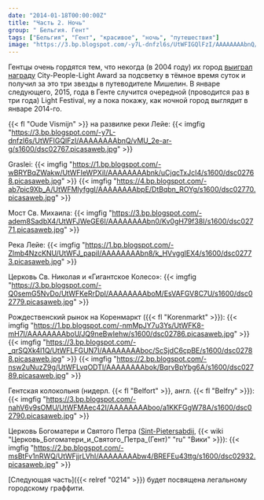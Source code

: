 ```yaml
---
date: "2014-01-18T00:00:00Z"
title: "Часть 2. Ночь"
group: " Бельгия. Гент"
tags: ["Бельгия", "Гент", "красивое", "ночь", "путешествия"]
image: "https://3.bp.blogspot.com/-y7L-dnfzl6s/UtWFIGQlFzI/AAAAAAAAbnQ/vMU_2e-ar-g/s1600/dsc02767.picasaweb.jpg"
---
```


Гентцы очень гордятся тем, что некогда (в 2004 году) их город [выиграл награду](http://www.visitgent.be/en/node/8326) City-People-Light Award за подсветку в тёмное время суток и получил за это три звезды в путеводителе Мишелин. В январе следующего, 2015, года в Генте случится очередной (проводится раз в три года) Light Festival, ну а пока покажу, как ночной город выглядит в январе 2014-го.

<!--more-->

{{< fl "Oude Vismijn" >}} на развилке реки Лейе:
{{< imgfig "https://3.bp.blogspot.com/-y7L-dnfzl6s/UtWFIGQlFzI/AAAAAAAAbnQ/vMU_2e-ar-g/s1600/dsc02767.picasaweb.jpg" >}}

Graslei:
{{< imgfig "https://1.bp.blogspot.com/-wBRYBqZWakw/UtWFIeWPXiI/AAAAAAAAbnk/uCjqcTxJcI4/s1600/dsc02768.picasaweb.jpg" >}}
{{< imgfig "https://4.bp.blogspot.com/-ab7pic9Xb_A/UtWFMlyfggI/AAAAAAAAbpE/DtBqbn_ROYg/s1600/dsc02770.picasaweb.jpg" >}}

Мост Св. Михаила:
{{< imgfig "https://3.bp.blogspot.com/-adem8SadbX4/UtWFJWeGE6I/AAAAAAAAbn0/Kv0gH79f38I/s1600/dsc02771.picasaweb.jpg" >}}

Река Лейе:
{{< imgfig "https://1.bp.blogspot.com/-Zlmb4NzcKNU/UtWFJ_papiI/AAAAAAAAbn8/k_HVvggIEX4/s1600/dsc02773.picasaweb.jpg" >}}

Церковь Св. Николая и «Гигантское Колесо»:
{{< imgfig "https://3.bp.blogspot.com/-Q0semG5NvDo/UtWFKeRrDpI/AAAAAAAAboM/EsVAFGV8C7U/s1600/dsc02779.picasaweb.jpg" >}}

Рождественский рынок на Коренмаркт ({{< fl "Korenmarkt" >}}):
{{< imgfig "https://1.bp.blogspot.com/-nmMpJY7u3Ys/UtWFK8-mH7I/AAAAAAAAboU/JQ9neBwIehw/s1600/dsc02786.picasaweb.jpg" >}}
{{< imgfig "https://3.bp.blogspot.com/-_qrSQXk4l1Q/UtWFLFGUN7I/AAAAAAAAboc/ScSjdC6cpBE/s1600/dsc02788.picasaweb.jpg" >}}
{{< imgfig "https://2.bp.blogspot.com/-nsw2uNuzZ9g/UtWFLvqODTI/AAAAAAAAbok/BqrvBpYbg6A/s1600/dsc02789.picasaweb.jpg" >}}

Гентская колокольня (нидерл. {{< fl "Belfort" >}}, англ. {{< fl "Belfry" >}}):
{{< imgfig "https://3.bp.blogspot.com/-nahV6v9sOMU/UtWFMAec42I/AAAAAAAAboo/a1KKFGgW78A/s1600/dsc02790.picasaweb.jpg" >}}

Церковь Богоматери и Святого Петра ([Sint-Pietersabdij](http://www.sintpietersabdijgent.be/), {{< wiki "Церковь_Богоматери_и_Святого_Петра_(Гент)" "ru" "Вики" >}}):
{{< imgfig "https://2.bp.blogspot.com/-msBtFv1nRWQ/UtWFjjrLVhI/AAAAAAAAbw4/BREFEu43ttg/s1600/dsc02932.picasaweb.jpg" >}}

[Следующая часть]({{< relref "0214" >}}) будет посвящена легальному городскому граффити.
